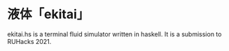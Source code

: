 # 液体「ekitai」

ekitai.hs is a terminal fluid simulator written in haskell. It is a submission to RUHacks 2021.

